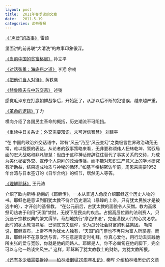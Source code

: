 ```yaml
---
layout: post
title:  2011年春季读的文章
date:   2011-5-19
categories: 读书看报
---
```


[《“声音”的故事》](http://www.eeo.com.cn/observer/special/2011/04/08/198286.shtml)  雷颐

里面讲的前苏联“大清洗”的故事印象很深。

[《当前中国的贫富格局》](http://www.eeo.com.cn/observer/gcj/2011/04/06/198079.shtml)  孙立平

<!--more-->

[《对话张勇：海底捞之道》](http://www.eeo.com.cn/eeo/jjgcb/2011/02/21/193776.shtml)  李翔 余楠

[《把他们当人对待》](http://www.eeo.com.cn/eeo/jjgcb/2011/02/21/193777.shtml)  黄铁鹰

[《赫鲁晓夫与中苏交恶》](http://www.eeo.com.cn/observer/gcj/2011/05/04/200467.shtml)  述弢

感觉毛泽东在打赢朝鲜战争后，开始狂了，从那以后不断的犯错误，越来越严重。

 [《革命的逻辑》](http://www.eeo.com.cn/2011/0504/200465.shtml)丁力

横向介绍了各国民主革命的概括，历史潮流不可阻挡。

[《重读中日关系史：外交需要知识，未可迷信智慧》](http://www.eeo.com.cn/observer/gcj/2011/03/07/195424.shtml)  刘建平

“在 中国的政治外交话语中，常有“风云”乃至“风云变幻”之类极言世界政治动荡无常，难以捉摸的表达。从论者的叙事策略来看，无非要称颂伟人扭转乾坤、驾驭局 面的宏大战略和非凡智慧：但由于这种神话修辞往往替代了事实关系的交待，乃成为美化秘密外交、宣传个人崇拜的政治传播，而不能对知识生产意义上的学术研究 有所助益，结果造成物质与神秘的循环。”如基辛格秘密访华前，周恩来需要1952年台湾与日本签订的《日华合约》的细节，居然无人等答。

[《理解耶稣》](http://www.eeo.com.cn/eeo/jjgcb/2011/03/07/195229.shtml)  王元涛

介绍了欧内斯特·勒南的《耶稣传》，一本从普通人角度介绍耶稣这个历史人物的书。耶稣也是意识到旧犹太教不符合历史潮流（暴躁的上帝，只有犹太民族才是被选中的），才开创的基督教。
“在公元前后，古犹太教的面貌令人厌憎。教内高级祭司热衷于利用“天国”敛财，无视下层民众的疾苦。占据高层位置的法利赛人，只沉迷于宗教仪典的繁文缛节，苛刻地执行“摩西律法”，完全漠视人们的心灵渴求。此时的犹太教领导层，已彻底丧失信仰，沦为瓜分社会财富的利益集团。
勒南说，耶稣宣布，上帝不再为犹太人独有，“天国”的门票也不再只为富人所掌握。而且，耶稣并不在意受洗与否，不在意是否定时礼拜，你真心爱他，用行动去实践他所主张的爱与宽恕，你就是他的同路人。耶稣是人，你不必匍匐在他的脚下，完全可以与他一路谈笑风生。”
这样，耶稣断了犹太教教士的财路，为犹太教所狠。

[《还有多少墙需要拆掉——柏林墙倒塌20周年札记》](http://www.eeo.com.cn/observer/shijiao/2009/11/09/155113.shtml)  秦晖
介绍柏林墙历史的文章